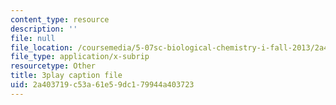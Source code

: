 ```yaml
---
content_type: resource
description: ''
file: null
file_location: /coursemedia/5-07sc-biological-chemistry-i-fall-2013/2a403719c53a61e59dc179944a403723_BZGOYTtQUhY.srt
file_type: application/x-subrip
resourcetype: Other
title: 3play caption file
uid: 2a403719-c53a-61e5-9dc1-79944a403723
---
```

